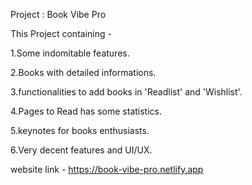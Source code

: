 Project : Book Vibe Pro

This Project containing -

1.Some indomitable features.

2.Books with detailed informations.

3.functionalities to add books in 'Readlist' and 'Wishlist'.

4.Pages to Read has some statistics.

5.keynotes for books enthusiasts.

6.Very decent features and UI/UX.

website link - https://book-vibe-pro.netlify.app

